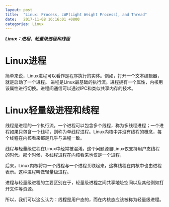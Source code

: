 ```yaml
---
layout: post
title:  "Linux: Process, LWP(Light Weight Process), and Thread"
date:   2017-11-08 16:16:01 +0800
categories: Linux
---
```


***Linux：进程、轻量级进程和线程***




# Linux进程
简单来说，Linux进程可以看作是程序执行的实体。例如，打开一个文本编辑器，就是启动了一个进程。
进程是Linux最基础的执行流。进程拥有一个属性，内核用该属性进行切换。进程间通信可以通过IPC和类似共享内存的技术。

# Linux轻量级进程和线程
线程是进程的一个执行流。一个进程可以包含多个线程，称为多线程进程；一个进程如果只包含一个线程，则称为单线程进程。Linux内核中并没有线程的概念，每个线程在内核看来都是几乎与进程一致。

线程与轻量级进程在Linux中经常被混淆。这个问题源自Linux仅支持用户态线程的时代。那个时候，多线程进程在内核看来也仅是一个进程，

后来，Linux内核将每一个线程与一个进程关联起来，这样线程在内核中也由进程表示。这种进程叫做轻量级进程。

进程与轻量级进程的主要区别在于，轻量级进程之间共享地址空间以及其他例如打开文件等资源。

所以，我们可以这么认为：线程是用户态的，而在内核态应该被称为轻量级进程。


